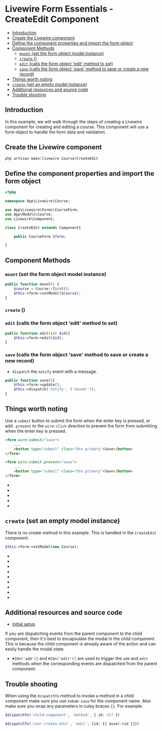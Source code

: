 # Livewire Form Essentials - CreateEdit Component

<!-- TOC -->

- [Introduction](#introduction)
- [Create the Livewire component](#create-the-livewire-component)
- [Define the component properties and import the form object](#define-the-component-properties-and-import-the-form-object)
- [Component Methods](#component-methods)
    - [`mount` (set the form object model instance)](#mount-set-the-form-object-model-instance)
    - [`create` ()](#create-)
    - [`edit` (calls the form object 'edit' method to set)](#edit-calls-the-form-object-edit-method-to-set)
    - [`save` (calls the form object 'save' method to save or create a new record)](#save-calls-the-form-object-save-method-to-save-or-create-a-new-record)
- [Things worth noting](#things-worth-noting)
- [`create` (set an empty model instance)](#create-set-an-empty-model-instance)
- [Additional resources and source code](#additional-resources-and-source-code)
- [Trouble shooting](#trouble-shooting)

<!-- /TOC -->
<a id="markdown-introduction" name="introduction"></a>

## Introduction

In this example, we will walk through the steps of creating a Livewire component for creating and
editing a course. This component will use a form object to handle the form data and validation.

<a id="markdown-create-the-livewire-component" name="create-the-livewire-component"></a>

## Create the Livewire component

```bash
php artisan make:livewire Course/CreateEdit
```

<a id="markdown-define-the-component-properties-and-import-the-form-object" name="define-the-component-properties-and-import-the-form-object"></a>

## Define the component properties and import the form object

```php
<?php

namespace App\Livewire\Course;

use App\Livewire\Forms\CourseForm;
use App\Models\Course;
use Livewire\Component;

class CreateEdit extends Component{

    public CourseForm $form;

}
```

<a id="markdown-component-methods" name="component-methods"></a>

## Component Methods

<a id="markdown-mount-set-the-form-object-model-instance" name="mount-set-the-form-object-model-instance"></a>

### `mount` (set the form object model instance)

```php
public function mount() {
    $course = Course::first();
    $this->form->setModel($course);
}
```

### `create` ()


<a id="markdown-edit-calls-the-form-object-edit-method" name="edit-calls-the-form-object-edit-method"></a>

### `edit` (calls the form object 'edit' method to set)

```php
public function edit(int $id){
    $this->form->edit($id);
}
```

<!--
- `resetErrorBag()` clears any previous error messages when you are editing a model and the form
  has validation errors. If you don't clear the error bag, the error messages will persist.
- #[On] attribute is used to listen for the `edit` event to be dispatched from the `Table`
  component when the user clicks the edit button.

Make sure you import the `On` attribute.

```php
use Livewire\Attributes\On;

#[On('edit')]
public function edit(int $id){
    $this->resetErrorBag();
    $this->setModel(Course::findOrFail($id));
}
``` -->

<a id="markdown-save-calls-the-form-object-save-method-to-save-or-create-a-new-record" name="save-calls-the-form-object-save-method-to-save-or-create-a-new-record"></a>

### `save` (calls the form object 'save' method to save or create a new record)

- `dispatch` the `notify` event with a message.

```php
public function save(){
    $this->form->update();
    $this->dispatch('notify', ('Saved!'));
}
```

<a id="markdown-things-worth-noting" name="things-worth-noting"></a>

## Things worth noting

Use a `submit` button to submit the form when the enter key is pressed, or add `.prevent` to the
`wire:click` directive to prevent the form from submitting when the enter key is pressed.

```html
<form wire:submit="save">
    ...
    <button type="submit" class="btn primary">Save</button>
</form>
```
```html
<form wire:submit.prevent="save">
    ...
    <button type="submit" class="btn primary">Save</button>
</form>
```


-
-
-
-
-
## `create` (set an empty model instance)

There is no create method in this example. This is handled in the `CreateEdit` component.

```php
$this->form->setModel(new Course);
```

-
-
-
-
-
-
-
-
-


<a id="markdown-additional-resources-and-source-code" name="additional-resources-and-source-code"></a>

## Additional resources and source code

- <a href="https://github.com/naykel76/dev_crud/commit/712004bf7fb840a29acf4362790499097a345df6" target="blank">Initial setup</a>

If you are dispatching events from the parent component to the child component, then it's best to
encapsulate the modal in the child component. This is because the child component is already aware
of the action and can easily handle the modal state.

- `#[On('add')]` and `#[On('edit')]` are used to trigger the `add` and `edit` methods when the
  corresponding events are dispatched from the parent component.

<a id="markdown-trouble-shooting" name="trouble-shooting"></a>

## Trouble shooting

When using the `dispatchTo` method to invoke a method in a child component make
sure you use `kebab-case` for the component name. Also make sure
you wrap any parameters in culey braces `{}`. For example:

```php
$dispatchTo('child-component', 'method', { id: 427 })

$dispatchTo('user-create-edit', 'edit', {id: {{ $user->id }}})
```
